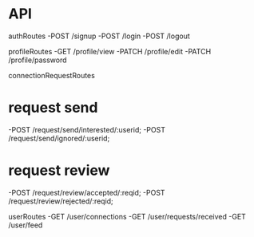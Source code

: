 # API

authRoutes
-POST /signup
-POST /login
-POST /logout

profileRoutes
-GET /profile/view
-PATCH /profile/edit
-PATCH /profile/password


connectionRequestRoutes
# request send
-POST /request/send/interested/:userid;
-POST /request/send/ignored/:userid;
# request review
-POST /request/review/accepted/:reqid;
-POST /request/review/rejected/:reqid;


userRoutes
-GET /user/connections
-GET /user/requests/received
-GET /user/feed

